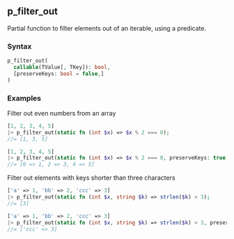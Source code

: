 [//]: # (This file is autogenerated)

## p_filter_out

Partial function to filter elements out of an iterable, using a predicate.

### Syntax
```php
p_filter_out(
  callable(TValue[, TKey]): bool,
  [preserveKeys: bool = false,]
)
```

### Examples
Filter out even numbers from an array
```php
[1, 2, 3, 4, 5]
|> p_filter_out(static fn (int $x) => $x % 2 === 0);
//= [1, 3, 5]
```
```php
[1, 2, 3, 4, 5]
|> p_filter_out(static fn (int $x) => $x % 2 === 0, preserveKeys: true);
//= [0 => 1, 2 => 3, 4 => 5]
```
Filter out elements with keys shorter than three characters
```php
['a' => 1, 'bb' => 2, 'ccc' => 3]
|> p_filter_out(static fn (int $x, string $k) => strlen($k) < 3);
//= [3]
```
```php
['a' => 1, 'bb' => 2, 'ccc' => 3]
|> p_filter_out(static fn (int $x, string $k) => strlen($k) < 3, preserveKeys: true);
//= ['ccc' => 3]
```
